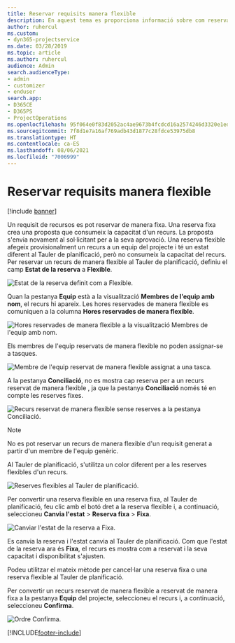 ```yaml
---
title: Reservar requisits manera flexible
description: En aquest tema es proporciona informació sobre com reservar requisits de manera flexible.
author: ruhercul
ms.custom:
- dyn365-projectservice
ms.date: 03/28/2019
ms.topic: article
ms.author: ruhercul
audience: Admin
search.audienceType:
- admin
- customizer
- enduser
search.app:
- D365CE
- D365PS
- ProjectOperations
ms.openlocfilehash: 95f064e0f83d2052ac4ae9673b4fcdcd16a2574246d3320e1ed3798cd6ff062b
ms.sourcegitcommit: 7f8d1e7a16af769adb43d1877c28fdce53975db8
ms.translationtype: HT
ms.contentlocale: ca-ES
ms.lasthandoff: 08/06/2021
ms.locfileid: "7006999"
---
```

# <a name="soft-book-requirements"></a>Reservar requisits manera flexible

[!include [banner](../includes/psa-now-project-operations.md)]

Un requisit de recursos es pot reservar de manera fixa. Una reserva fixa crea una proposta que consumeix la capacitat d'un recurs. La proposta s'envia novament al sol·licitant per a la seva aprovació. Una reserva flexible afegeix provisionalment un recurs a un equip del projecte i té un estat diferent al Tauler de planificació, però no consumeix la capacitat del recurs. Per reservar un recurs de manera flexible al Tauler de planificació, definiu el camp **Estat de la reserva** a **Flexible**.

![Estat de la reserva definit com a Flexible.](media/Resource-Management-image77.png)

Quan la pestanya **Equip** està a la visualització **Membres de l'equip amb nom**, el recurs hi apareix. Les hores reservades de manera flexible es comuniquen a la columna **Hores reservades de manera flexible**.

![Hores reservades de manera flexible a la visualització Membres de l'equip amb nom.](media/Resource-Management-image78.png)

Els membres de l'equip reservats de manera flexible no poden assignar-se a tasques.

![Membre de l'equip reservat de manera flexible assignat a una tasca.](media/Resource-Management-image79.png)

A la pestanya **Conciliació**, no es mostra cap reserva per a un recurs reservat de manera flexible , ja que la pestanya **Conciliació** només té en compte les reserves fixes.

![Recurs reservat de manera flexible sense reserves a la pestanya Conciliació.](media/Resource-Management-image80.png)

> [!NOTE]
> No es pot reservar un recurs de manera flexible d'un requisit generat a partir d'un membre de l'equip genèric.

Al Tauler de planificació, s'utilitza un color diferent per a les reserves flexibles d'un recurs.

![Reserves flexibles al Tauler de planificació.](media/Resource-Management-image81.png)

Per convertir una reserva flexible en una reserva fixa, al Tauler de planificació, feu clic amb el botó dret a la reserva flexible i, a continuació, seleccioneu **Canvia l'estat** \> **Reserva fixa** \> **Fixa**.

![Canviar l'estat de la reserva a Fixa.](media/Resource-Management-image82.png)

Es canvia la reserva i l'estat canvia al Tauler de planificació. Com que l'estat de la reserva ara és **Fixa**, el recurs es mostra com a reservat i la seva capacitat i disponibilitat s'ajusten.

Podeu utilitzar el mateix mètode per cancel·lar una reserva fixa o una reserva flexible al Tauler de planificació.

Per convertir un recurs reservat de manera flexible a reservat de manera fixa a la pestanya **Equip** del projecte, seleccioneu el recurs i, a continuació, seleccioneu **Confirma**.

![Ordre Confirma.](media/Resource-Management-image83.png)


[!INCLUDE[footer-include](../includes/footer-banner.md)]